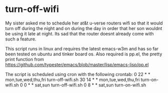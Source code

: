 # turn-off-wifi
My sister asked me to schedule her at&t u-verse routers wifi so that it would turn off during the night and on during the day in order that her son wouldnt be using it late at night.  Its sad that the router doesnt already come with such a feature.

This script runs in linux and requires the latest emacs-w3m and has so far been tested on ubuntu and tinker board os.
Also required is pp.el, the pretty print function from https://github.com/typester/emacs/blob/master/lisp/emacs-lisp/pp.el

The script is scheduled using cron with the following crontab:
    0 22 * * mon,tue,wed,thu,fri turn-off-wifi.sh
    30 14 * * mon,tue,wed,thu,fri turn-on-wifi.sh
    0 0 * * sat,sun turn-off-wifi.sh
    0 8 * * sat,sun turn-on-wifi.sh
 
